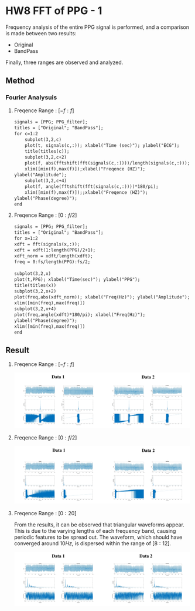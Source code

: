 # HW8 FFT of PPG - 1

Frequency analysis of the entire PPG signal is performed, and a comparison is made between two results:
  * Original
  * BandPass

Finally, three ranges are observed and analyzed.

## Method 

### Fourier Analysuis

1. Freqence Range : $[-f : f]$

    ```text
    signals = [PPG; PPG_filter];
    titles = ["Original"; "BandPass"];
    for c=1:2
        subplot(3,2,c)
        plot(t, signals(c,:)); xlabel("Time (sec)"); ylabel("ECG");
        title(titles(c));
        subplot(3,2,c+2)
        plot(f, abs(fftshift(fft(signals(c,:))))/length(signals(c,:))); 
        xlim([min(f),max(f)]);xlabel("Freqence (HZ)"); ylabel("Amplitude");
        subplot(3,2,c+4)
        plot(f, angle(fftshift(fft(signals(c,:))))*180/pi);
        xlim([min(f),max(f)]);;xlabel("Freqence (HZ)"); ylabel("Phase(degree)");
    end
    ```
2. Freqence Range : $[0 : f/2]$

    ```text
    signals = [PPG; PPG_filter];
    titles = ["Original"; "BandPass"];
    for x=1:2
    xdft = fft(signals(x,:));
    xdft = xdft(1:length(PPG)/2+1);
    xdft_norm = xdft/length(xdft);
    freq = 0:fs/length(PPG):fs/2;
    
    subplot(3,2,x)
    plot(t,PPG); xlabel("Time(sec)"); ylabel("PPG");
    title(titles(x))
    subplot(3,2,x+2)
    plot(freq,abs(xdft_norm)); xlabel("Freq(Hz)"); ylabel("Amplitude");
    xlim([min(freq),max(freq)])
    subplot(3,2,x+4)
    plot(freq,angle(xdft)*180/pi); xlabel("Freq(Hz)"); ylabel("Phase(degree)");
    xlim([min(freq),max(freq)])
    end
    ```


## Result

1. Freqence Range : $[-f : f]$

    ![image](out/resultFF.png)

2. Freqence Range : $[0 : f/2]$

    ![image](out/resultF.png)

3. Freqence Range : $[0 : 20]$

    From the results, it can be observed that triangular waveforms appear. This is due to the varying lengths of each frequency band, causing periodic features to be spread out. The waveform, which should have converged around $10Hz$, is dispersed within the range of $[8:12]$.

    ![image](out/result20.png)